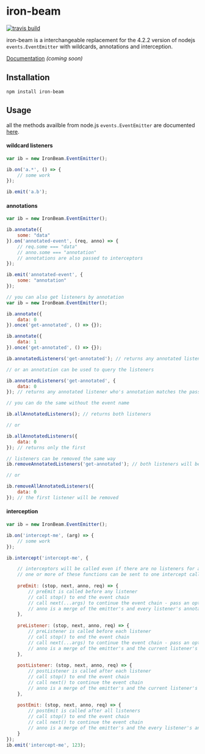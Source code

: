 # iron-beam
[![travis build](https://travis-ci.org/ferrous-frameworks/iron-beam.svg?branch=master)](https://travis-ci.org/ferrous-frameworks/iron-beam)

iron-beam is a interchangeable replacement for the 4.2.2 version of nodejs `events.EventEmitter` with wildcards, annotations and interception.

[Documentation](http://) *(coming soon)*

## Installation

`npm install iron-beam`

## Usage

all the methods availble from node.js `events.EventEmitter` are documented [here](https://nodejs.org/dist/latest-v4.x/docs/api/events.html#events_class_eventemitter).

#### wildcard listeners
```js
var ib = new IronBeam.EventEmitter();

ib.on('a.*', () => {
    // some work
});

ib.emit('a.b');
```

#### annotations
```js
var ib = new IronBeam.EventEmitter();

ib.annotate({
    some: "data"
}).on('annotated-event', (req, anno) => {
    // req.some === "data"
    // anno.some === "annotation"
    // annotations are also passed to interceptors
});

ib.emit('annotated-event', {
    some: "annotation"
});

// you can also get listeners by annotation
var ib = new IronBeam.EventEmitter();

ib.annotate({
    data: 0
}).once('get-annotated', () => {});

ib.annotate({
    data: 1
}).once('get-annotated', () => {});

ib.annotatedListeners('get-annotated'); // returns any annotated listener so both listeners will be returned

// or an annotation can be used to query the listeners

ib.annotatedListeners('get-annotated', {
    data: 0
}); // returns any annotated listener who's annotation matches the passed object so only the first listener will be returned

// you can do the same without the event name

ib.allAnnotatedListeners(); // returns both listeners

// or

ib.allAnnotatedListeners({
    data: 0
}); // returns only the first

// listeners can be removed the same way
ib.removeAnnotatedListeners('get-annotated'); // both listeners will be removed

// or 

ib.removeAllAnnotatedListeners({
    data: 0
}); // the first listener will be removed
```

#### interception
```js
var ib = new IronBeam.EventEmitter();

ib.on('intercept-me', (arg) => {
    // some work
});

ib.intercept('intercept-me', {

    // interceptors will be called even if there are no listeners for an event
    // one or more of these functions can be sent to one intercept call
    
    preEmit: (stop, next, anno, req) => {
        // preEmit is called before any listener
        // call stop() to end the event chain
        // call next(...args) to continue the event chain - pass an option an args parameter to modify the emitter's parameters
        // anno is a merge of the emitter's and every listener's annotations
    },
    
    preListener: (stop, next, anno, req) => {
        // preListener is called before each listener
        // call stop() to end the event chain
        // call next(...args) to continue the event chain - pass an option an args parameter to modify the emitter's parameters
        // anno is a merge of the emitter's and the current listener's annotations
    },
    
    postListener: (stop, next, anno, req) => {
        // postListener is called after each listener
        // call stop() to end the event chain
        // call next() to continue the event chain
        // anno is a merge of the emitter's and the current listener's annotations
    },
    
    postEmit: (stop, next, anno, req) => {
        // postEmit is called after all listeners
        // call stop() to end the event chain
        // call next() to continue the event chain
        // anno is a merge of the emitter's and the every listener's annotations
    }
});
ib.emit('intercept-me', 123);
```
